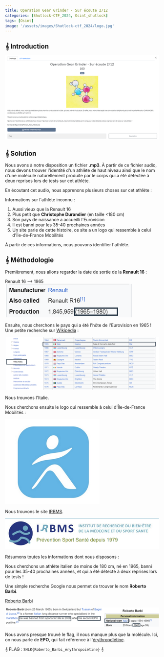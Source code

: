 ```yaml
---
title: Operation Gear Grinder - Sur écoute 2/12
categories: [Shutlock-CTF_2024, Osint_shutlock]
tags: [Osint]
image: '/assets/images/Shutlock-ctf_2024/logo.jpg'
---
```


## 𝄞 Introduction

![Intro](/assets/images/Shutlock-ctf_2024/Osint/Operation_Gear_Grinder-Signalement_2_12/intro.png)

## 𝄞 Solution

Nous avons à notre disposition un fichier **.mp3**. À partir de ce fichier audio, nous devons trouver l'identité d'un athlète de haut niveau ainsi que le nom d'une molécule naturellement produite par le corps qui a été détectée à deux reprises lors de tests sur cet athlète.

En écoutant cet audio, nous apprenons plusieurs choses sur cet athlète :

Informations sur l'athlète inconnu : 

1. Aussi vieux que la Renault 16
2. Plus petit que **Christophe Durandier** (en taille <180 cm)
3. Son pays de naissance a accueilli l'Eurovision
4. Il est banni pour les 35-40 prochaines années
5. Un site parle de cette histoire, ce site a un logo qui ressemble à celui d'Île-de-France Mobilités

À partir de ces informations, nous pouvons identifier l'athlète.

## 𝄞 Méthodologie 

Premièrement, nous allons regarder la date de sortie de la **Renault 16** :

Renault 16 --> 1965
![Renault](/assets/images/Shutlock-ctf_2024/Osint/Operation_Gear_Grinder-Signalement_2_12/Renault.png)

Ensuite, nous cherchons le pays qui a été l'hôte de l'Eurovision en 1965 ! Une petite recherche sur [Wikipédia](https://fr.wikipedia.org/wiki/Concours_Eurovision_de_la_chanson#Villes_h%C3%B4tes) :

![Eurovision](/assets/images/Shutlock-ctf_2024/Osint/Operation_Gear_Grinder-Signalement_2_12/Eurovision.png)

Nous trouvons l'Italie.

Nous cherchons ensuite le logo qui ressemble à celui d'Île-de-France Mobilités :

![France1](/assets/images/Shutlock-ctf_2024/Osint/Operation_Gear_Grinder-Signalement_2_12/France1.png)

Nous trouvons le site [IRBMS](https://www.irbms.com/).

![irbms](/assets/images/Shutlock-ctf_2024/Osint/Operation_Gear_Grinder-Signalement_2_12/irbms.png)

Résumons toutes les informations dont nous disposons : 

Nous cherchons un athlète italien de moins de 180 cm, né en 1965, banni pour les 35-40 prochaines années, et qui a été détecté à deux reprises lors de tests ! 

Une simple recherche Google nous permet de trouver le nom **Roberto Barbi**.

[Roberto Barbi](https://en.wikipedia.org/wiki/Roberto_Barbi)

![Roberto](/assets/images/Shutlock-ctf_2024/Osint/Operation_Gear_Grinder-Signalement_2_12/Roberto.png)

Nous avons presque trouvé le flag, il nous manque plus que la molécule. Ici, on nous parle de **EPO**, qui fait référence à l'[érythropoïétine](https://en.wikipedia.org/wiki/Erythropoietin).

𝄞 FLAG : `SHLK{Roberto_Barbi_érythropoïétine}` 𝄞